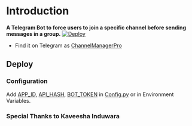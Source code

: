 # Introduction
**A Telegram Bot to force users to join a specific channel before sending messages in a group.**
[![Deploy](https://www.herokucdn.com/deploy/button.svg)](https://heroku.com/deploy?template=https://github.com/InukaAsith/channelmanager.git)
- Find it on Telegram as [ChannelManagerPro](https://t.me/ChannelManagerSlRobot)


## Deploy


### Configuration
Add [APP_ID](https://my.telegram.org/apps), [API_HASH](https://my.telegram.org/apps), [BOT_TOKEN](https://t.me/botfather) in [Config.py](Config.py) or in Environment Variables.

### Special Thanks to Kaveesha Induwara
